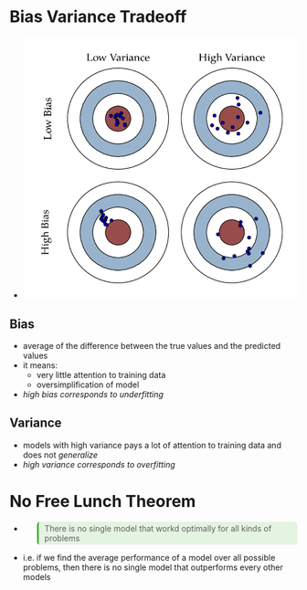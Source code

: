 
# Bias Variance Tradeoff

- ![](/assets/images/2022-01-23-13-19-15.png)

## Bias

- average of the difference between the true values and the predicted values
- it means:
  - very little attention to training data
  - oversimplification of model
- *high bias corresponds to underfitting*

## Variance

- models with high variance pays a lot of attention to training data and does not *generalize*
- *high variance corresponds to overfitting*

# No Free Lunch Theorem

- <blockquote style="background-color: #43b02a20; padding:3px 2px; border-radius: 5px; border-left: 0.25em solid #43b02a; padding-left: 0.75em">There is no single model that workd optimally for all kinds of problems</blockquote>
- i.e. if we find the average performance of a model over all possible problems, then there is no single model that outperforms every other models